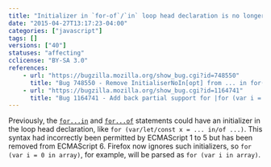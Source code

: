 ```yaml
---
title: "Initializer in `for-of`/`in` loop head declaration is no longer allowed"
date: "2015-04-27T13:17:23-04:00"
categories: ["javascript"]
tags: []
versions: ["40"]
statuses: "affecting"
cclicense: "BY-SA 3.0"
references:
    - url: "https://bugzilla.mozilla.org/show_bug.cgi?id=748550"
      title: "Bug 748550 - Remove InitialiserNoIn[opt] from ... in for(var ... in obj) to help simplify ES6"
    - url: "https://bugzilla.mozilla.org/show_bug.cgi?id=1164741"
      title: "Bug 1164741 - Add back partial support for |for (var i = 0 in obj);| syntax, ignoring the initializer rather than failing on it"
---
```

Previously, the [`for...in`](https://developer.mozilla.org/en-US/docs/Web/JavaScript/Reference/Statements/for...in) and [`for...of`](https://developer.mozilla.org/en-US/docs/Web/JavaScript/Reference/Statements/for...of) statements could have an initializer in the loop head declaration, like `for (var/let/const x = ... in/of ...)`. This syntax had incorrectly been permitted by ECMAScript 1 to 5 but has been removed from ECMAScript 6. Firefox now ignores such initializers, so `for (var i = 0 in array)`, for example, will be parsed as `for (var i in array)`.

